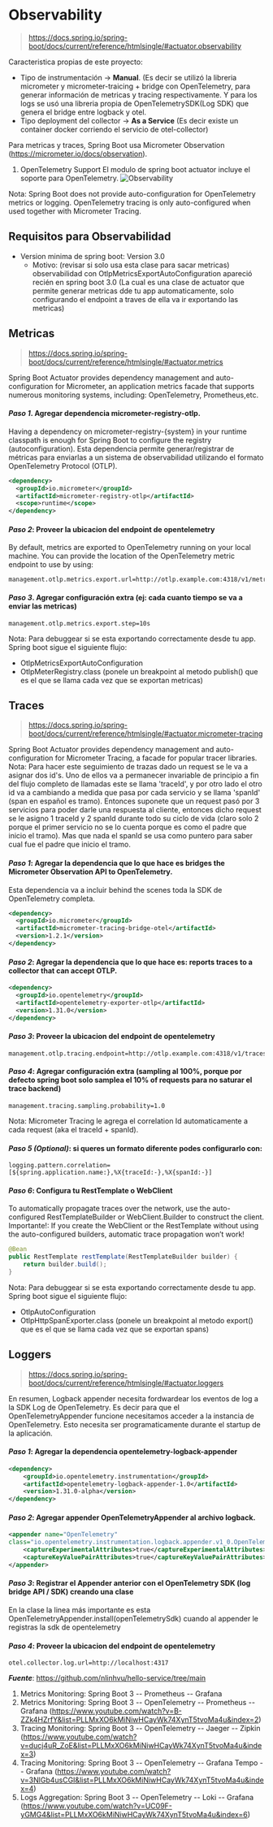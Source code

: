 # Observability 
> https://docs.spring.io/spring-boot/docs/current/reference/htmlsingle/#actuator.observability

Caracteristica propias de este proyecto:
- Tipo de instrumentación → **Manual**. (Es decir se utilizó la libreria micrometer y micrometer-traicing + bridge con OpenTelemetry, para generar información de metricas y tracing respectivamente. Y para los logs se usó una libreria propia de OpenTelemetrySDK(Log SDK) que genera el bridge entre logback y otel.     
- Tipo deployment del collector → **As a Service** (Es decir existe un container docker corriendo el servicio de otel-collector)

Para metricas y traces, Spring Boot usa Micrometer Observation (https://micrometer.io/docs/observation).

1. OpenTelemetry Support
El modulo de spring boot actuator incluye el soporte para OpenTelemetry.
![Observability](https://github.com/estebanbri/starter-observability/blob/master/observability.png "Observability")

Nota:
Spring Boot does not provide auto-configuration for OpenTelemetry metrics or logging. 
OpenTelemetry tracing is only auto-configured when used together with Micrometer Tracing.

## Requisitos para Observabilidad
- Version minima de spring boot: Version 3.0
  - Motivo: (revisar si solo usa esta clase para sacar metricas) observabilidad con OtlpMetricsExportAutoConfiguration apareció recién en spring boot 3.0 (La cual es una clase de actuator que permite generar metricas dde tu app automaticamente, solo configurando el endpoint a traves de ella va ir exportando las metricas)

## Metricas 
> https://docs.spring.io/spring-boot/docs/current/reference/htmlsingle/#actuator.metrics

Spring Boot Actuator provides dependency management and auto-configuration for Micrometer, an application metrics facade that supports numerous monitoring systems, including: OpenTelemetry, Prometheus,etc.

#### ___Paso 1___. Agregar dependencia micrometer-registry-otlp.
Having a dependency on micrometer-registry-{system} in your runtime classpath is enough for Spring Boot to configure the registry (autoconfiguration).
Esta dependencia permite generar/registrar de métricas para enviarlas a un sistema de observabilidad utilizando el formato OpenTelemetry Protocol (OTLP).
```xml
<dependency>
  <groupId>io.micrometer</groupId>
  <artifactId>micrometer-registry-otlp</artifactId>
  <scope>runtime</scope>
</dependency>
```
#### ___Paso 2___: Proveer la ubicacion del endpoint de opentelemetry
By default, metrics are exported to OpenTelemetry running on your local machine. You can provide the location of the OpenTelemetry metric endpoint to use by using:
```properties
management.otlp.metrics.export.url=http://otlp.example.com:4318/v1/metrics
```
#### ___Paso 3___. Agregar configuración extra (ej: cada cuanto tiempo se va a enviar las metricas)
```properties
management.otlp.metrics.export.step=10s
```
Nota: Para debuggear si se esta exportando correctamente desde tu app. Spring boot sigue el siguiente flujo:
- OtlpMetricsExportAutoConfiguration 
- OtlpMeterRegistry.class (ponele un breakpoint al metodo publish() que es el que se llama cada vez que se exportan metricas)

## Traces 
> https://docs.spring.io/spring-boot/docs/current/reference/htmlsingle/#actuator.micrometer-tracing

Spring Boot Actuator provides dependency management and auto-configuration for Micrometer Tracing, a facade for popular tracer libraries.
Nota: Para hacer este seguimiento de trazas dado un request se le va a asignar dos id's. Uno de ellos va a permanecer invariable
de principio a fin del flujo completo de llamadas este se llama 'traceId', y por otro lado el otro id va a cambiando a medida que
pasa por cada servicio y se llama 'spanId' (span en español es tramo). Entonces suponete que un request pasó por 3 servicios
para poder darle una respuesta al cliente, entonces dicho request se le asigno 1 traceId y 2 spanId durante todo su ciclo de vida
(claro solo 2 porque el primer servicio no se lo cuenta porque es como el padre que inicio el tramo).
Mas que nada el spanId se usa como puntero para saber cual fue el padre que inicio el tramo.

#### ___Paso 1___: Agregar la dependencia que lo que hace es bridges the Micrometer Observation API to OpenTelemetry.
Esta dependencia va a incluir behind the scenes toda la SDK de OpenTelemetry completa.
```xml
<dependency>
  <groupId>io.micrometer</groupId>
  <artifactId>micrometer-tracing-bridge-otel</artifactId>
  <version>1.2.1</version>
</dependency>
```
#### ___Paso 2___: Agregar la dependencia que lo que hace es: reports traces to a collector that can accept OTLP.
```xml
<dependency>
  <groupId>io.opentelemetry</groupId>
  <artifactId>opentelemetry-exporter-otlp</artifactId>
  <version>1.31.0</version>
</dependency>
```
#### ___Paso 3___: Proveer la ubicacion del endpoint de opentelemetry
```properties
management.otlp.tracing.endpoint=http://otlp.example.com:4318/v1/traces
```
#### ___Paso 4___: Agregar configuración extra (sampling al 100%, porque por defecto spring boot solo samplea el 10% of requests para no saturar el trace backend)
```properties
management.tracing.sampling.probability=1.0
```
Nota: Micrometer Tracing le agrega el correlation Id automaticamente a cada request (aka el traceId + spanId).
#### ___Paso 5 (Optional)___: si queres un formato diferente  podes configurarlo con:
```properties
logging.pattern.correlation=[${spring.application.name:},%X{traceId:-},%X{spanId:-}]
```
#### ___Paso 6___: Configura tu RestTemplate o WebClient
To automatically propagate traces over the network, use the auto-configured RestTemplateBuilder or WebClient.Builder to construct the client.
Importante!: If you create the WebClient or the RestTemplate without using the auto-configured builders, automatic trace propagation won’t work!
```java
@Bean
public RestTemplate restTemplate(RestTemplateBuilder builder) {
    return builder.build();
}
```
Nota: Para debuggear si se esta exportando correctamente desde tu app. Spring boot sigue el siguiente flujo:
- OtlpAutoConfiguration
- OtlpHttpSpanExporter.class (ponele un breakpoint al metodo export() que es el que se llama cada vez que se exportan spans)

## Loggers 
> https://docs.spring.io/spring-boot/docs/current/reference/htmlsingle/#actuator.loggers

En resumen, Logback appender necesita fordwardear los eventos de log a la SDK Log de OpenTelemetry. Es decir
para que el OpenTelemetryAppender funcione necesitamos acceder a la instancia de OpenTelemetry. 
Esto necesita ser programaticamente durante el startup de la aplicación.

#### ___Paso 1___: Agregar la dependencia opentelemetry-logback-appender
```xml
<dependency>
    <groupId>io.opentelemetry.instrumentation</groupId>
    <artifactId>opentelemetry-logback-appender-1.0</artifactId>
    <version>1.31.0-alpha</version>
</dependency>
```
#### ___Paso 2___: Agregar appender OpenTelemetryAppender al archivo logback.
```xml
<appender name="OpenTelemetry"
class="io.opentelemetry.instrumentation.logback.appender.v1_0.OpenTelemetryAppender">
    <captureExperimentalAttributes>true</captureExperimentalAttributes>
    <captureKeyValuePairAttributes>true</captureKeyValuePairAttributes>
</appender>
```
#### ___Paso 3___: Registrar el Appender anterior con el OpenTelemetry SDK (log bridge API / SDK) creando una clase  
En la clase la linea más importante es esta OpenTelemetryAppender.install(openTelemetrySdk) cuando al appender le registras la sdk de opentelemetry

#### ___Paso 4___: Proveer la ubicacion del endpoint de opentelemetry
```properties
otel.collector.log.url=http://localhost:4317
```
___Fuente___: https://github.com/nlinhvu/hello-service/tree/main
1. Metrics Monitoring: Spring Boot 3 -- Prometheus -- Grafana
2. Metrics Monitoring: Spring Boot 3 -- OpenTelemetry -- Prometheus -- Grafana (https://www.youtube.com/watch?v=B-ZZk4HZrfY&list=PLLMxXO6kMiNiwHCayWk74XynT5tvoMa4u&index=2)
3. Tracing Monitoring: Spring Boot 3 -- OpenTelemetry -- Jaeger -- Zipkin (https://www.youtube.com/watch?v=ducj4uR_ZoE&list=PLLMxXO6kMiNiwHCayWk74XynT5tvoMa4u&index=3)
4. Tracing Monitoring: Spring Boot 3 -- OpenTelemetry -- Grafana Tempo -- Grafana (https://www.youtube.com/watch?v=3NlGb4usCGI&list=PLLMxXO6kMiNiwHCayWk74XynT5tvoMa4u&index=4)
5. Logs Aggregation: Spring Boot 3 -- OpenTelemetry -- Loki -- Grafana (https://www.youtube.com/watch?v=UC09F-yGMG4&list=PLLMxXO6kMiNiwHCayWk74XynT5tvoMa4u&index=6)
